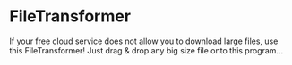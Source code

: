 # FileTransformer
If your free cloud service does not allow you to download large files, use this FileTransformer! Just drag &amp; drop any big size file onto this program...
